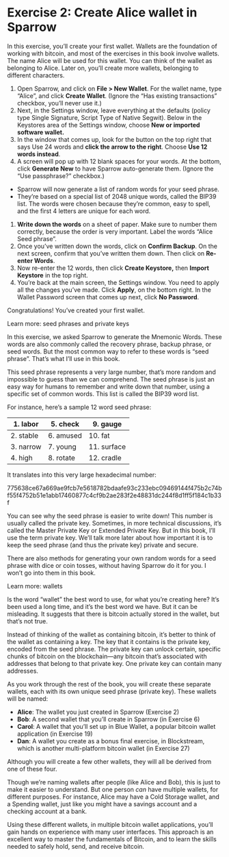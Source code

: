 # Exercise 2: Create Alice wallet in Sparrow

In this exercise, you’ll create your first wallet. Wallets are the foundation of working with bitcoin, and most of the exercises in this book involve wallets. The name Alice will be used for this wallet. You can think of the wallet as belonging to Alice. Later on, you’ll create more wallets, belonging to different characters.

1.  Open Sparrow, and click on **File > New Wallet**. For the wallet name, type “Alice”, and click **Create Wallet**. (Ignore the “Has existing transactions” checkbox, you’ll never use it.)
2.  Next, in the Settings window, leave everything at the defaults (policy type Single Signature, Script Type of Native Segwit). Below in the Keystores area of the Settings window, choose **New or imported software wallet.**
3.  In the window that comes up, look for the button on the top right that says Use 24 words and **click the arrow to the right**. Choose **Use 12 words instead**.
4.  A screen will pop up with 12 blank spaces for your words. At the bottom, click **Generate New** to have Sparrow auto-generate them. (Ignore the “Use passphrase?” checkbox.)

*   Sparrow will now generate a list of random words for your seed phrase.
*   They’re based on a special list of 2048 unique words, called the BIP39 list. The words were chosen because they’re common, easy to spell, and the first 4 letters are unique for each word.

1.  **Write down the words** on a sheet of paper. Make sure to number them correctly, because the order is very important. Label the words “Alice Seed phrase”.
2.  Once you’ve written down the words, click on **Confirm Backup**. On the next screen, confirm that you’ve written them down. Then click on **Re-enter Words**.
3.  Now re-enter the 12 words, then click **Create Keystore,** then **Import Keystore** in the top right.
4.  You’re back at the main screen, the Settings window. You need to apply all the changes you’ve made. Click **Apply**, on the bottom right. In the Wallet Password screen that comes up next, click **No Password**.

Congratulations! You’ve created your first wallet.

Learn more: seed phrases and private keys

In this exercise, we asked Sparrow to generate the Mnemonic Words. These words are also commonly called the recovery phrase, backup phrase, or seed words. But the most common way to refer to these words is “seed phrase”. That’s what I’ll use in this book.

This seed phrase represents a very large number, that’s more random and impossible to guess than we can comprehend. The seed phrase is just an easy way for humans to remember and write down that number, using a specific set of common words. This list is called the BIP39 word list.

For instance, here’s a sample 12 word seed phrase:

| 1. labor | 5. check | 9. gauge |
| --- | --- | --- |
| 2. stable | 6. amused | 10. fat |
| 3. narrow | 7. young | 11. surface |
| 4. high | 8. rotate | 12. cradle |

It translates into this very large hexadecimal number:

775638ce67a669ae9fcb7e5618782bdaafe93c233ebc09469144f475b2c74bf55f4752b51e1abb17460877c4cf9b2ae283f2e48831dc244f8d1ff5f184c1b33f

You can see why the seed phrase is easier to write down! This number is usually called the private key. Sometimes, in more technical discussions, it’s called the Master Private Key or Extended Private Key. But in this book, I’ll use the term private key. We’ll talk more later about how important it is to keep the seed phrase (and thus the private key) private and secure.

There are also methods for generating your own random words for a seed phrase with dice or coin tosses, without having Sparrow do it for you. I won’t go into them in this book.

Learn more: wallets

Is the word “wallet” the best word to use, for what you’re creating here? It’s been used a long time, and it’s the best word we have. But it can be misleading. It suggests that there is bitcoin actually stored in the wallet, but that’s not true.

Instead of thinking of the wallet as containing bitcoin, it’s better to think of the wallet as containing a key. The key that it contains is the private key, encoded from the seed phrase. The private key can unlock certain, specific chunks of bitcoin on the blockchain—any bitcoin that’s associated with addresses that belong to that private key. One private key can contain many addresses.

As you work through the rest of the book, you will create these separate wallets, each with its own unique seed phrase (private key). These wallets will be named:

*   **Alice**: The wallet you just created in Sparrow (Exercise 2)
*   **Bob**: A second wallet that you’ll create in Sparrow (in Exercise 6)
*   **Carol**: A wallet that you’ll set up in Blue Wallet, a popular bitcoin wallet application (in Exercise 19)
*   **Dan**: A wallet you create as a bonus final exercise, in Blockstream, which is another multi-platform bitcoin wallet (in Exercise 27)

Although you will create a few other wallets, they will all be derived from one of these four.

Though we’re naming wallets after people (like Alice and Bob), this is just to make it easier to understand. But one person _can_ have multiple wallets, for different purposes. For instance, Alice may have a Cold Storage wallet, and a Spending wallet, just like you might have a savings account and a checking account at a bank.

Using these different wallets, in multiple bitcoin wallet applications, you’ll gain hands on experience with many user interfaces. This approach is an excellent way to master the fundamentals of Bitcoin, and to learn the skills needed to safely hold, send, and receive bitcoin.
